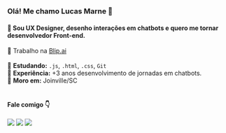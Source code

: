 ### Olá! Me chamo Lucas Marne 👋
#### 🤖 Sou UX Designer, desenho interações em chatbots e quero me tornar desenvolvedor Front-end.
💼 Trabalho na [Blip.ai](https://www.blip.ai/)
<br>
<br>
📝 <b>Estudando:</b> `.js`, `.html`, `.css`, `Git`<br>
🧠 <b>Experiência:</b> +3 anos desenvolvimento de jornadas em chatbots.<br>
📍 <b>Moro em:</b> Joinville/SC<br>
<br>
#### Fale comigo 👇
<div>
  <a href="https://instagram.com/lucas_marne" target="_blank"><img loading="lazy" src="https://img.shields.io/badge/-Instagram-%23E4405F?style=for-the-badge&logo=instagram&logoColor=white" target="_blank"></a>
  <a href = "mailto:lucasmarne411@gmail.com"><img loading="lazy" src="https://img.shields.io/badge/Gmail-D14836?style=for-the-badge&logo=gmail&logoColor=white" target="_blank"></a>
  <a href="https://www.linkedin.com/in/lucasmarne" target="_blank"><img loading="lazy" src="https://img.shields.io/badge/-LinkedIn-%230077B5?style=for-the-badge&logo=linkedin&logoColor=white" target="_blank"></a>   
</div>
<br>
<br>
